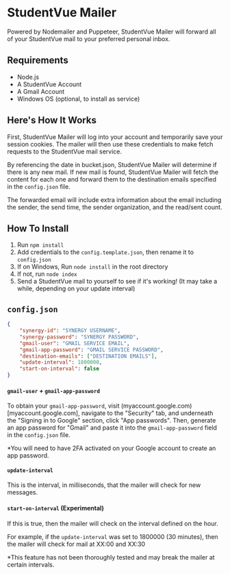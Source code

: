 # StudentVue Mailer

 Powered by Nodemailer and Puppeteer, StudentVue Mailer will forward all of your StudentVue mail to your preferred personal
 inbox.

## Requirements

- Node.js
- A StudentVue Account
- A Gmail Account
- Windows OS (optional, to install as service)

## Here's How It Works

First, StudentVue Mailer will log into your account and temporarily save your session cookies. The mailer will then use these credentials to make fetch requests to the StudentVue mail service.

By referencing the date in bucket.json, StudentVue Mailer will determine if there is any new mail. If new mail is found, StudentVue Mailer will fetch the content for each one and forward them to the destination emails specified in the `config.json` file.

The forwarded email will include extra information about the email including the sender, the send time, the sender organization, and the read/sent count.

## How To Install

1. Run `npm install`
2. Add credentials to the `config.template.json`, then rename it to `config.json`
3. If on Windows, Run `node install` in the root directory
3. If not, run `node index`
4. Send a StudentVue mail to yourself to see if it's working! (It may take a while, depending on your update interval)

## `config.json`

```json
{
    "synergy-id": "SYNERGY USERNAME",
    "synergy-password": "SYNERGY PASSWORD",
    "gmail-user": "GMAIL SERVICE EMAIL",
    "gmail-app-password": "GMAIL SERVICE PASSWORD",
    "destination-emails": ["DESTINATION EMAILS"],
    "update-interval": 1800000,
    "start-on-interval": false
}
```

#### `gmail-user` + `gmail-app-password`

To obtain your `gmail-app-password`, visit (myaccount.google.com)[myaccount.google.com], navigate to the "Security" tab, and underneath the "Signing in to Google" section, click "App passwords". Then, generate an app password for "Gmail" and paste it into the `gmail-app-password` field in the `config.json` file.

*You will need to have 2FA activated on your Google account to create an app password.

#### `update-interval`

This is the interval, in milliseconds, that the mailer will check for new messages.

#### `start-on-interval` (Experimental)

If this is true, then the mailer will check on the interval defined on the hour.

For example, if the `update-interval` was set to 1800000 (30 minutes), then the mailer will check for mail at XX:00 and XX:30

*This feature has not been thoroughly tested and may break the mailer at certain intervals.

